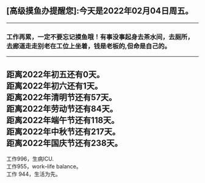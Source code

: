 ## [高级摸鱼办提醒您]:今天是2022年02月04日周五。
---
### 工作再累，一定不要忘记摸鱼哦！有事没事起身去茶水间，去厕所，去廊道走走别老在工位上坐着，钱是老板的,但命是自己的。
---
距离2022年初五还有0天。  
距离2022年初六还有1天。  
距离2022年清明节还有57天。  
距离2022年劳动节还有84天。  
距离2022年端午节还有118天。  
距离2022年中秋节还有217天。  
距离2022年国庆节还有238天。  
---
工作996，生病ICU.  
工作955，work–life balance。  
工作 944，生活为先。